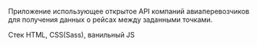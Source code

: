Приложение использующее открытое API компаний авиаперевозчиков для получения данных о рейсах между заданными точками.

Стек HTML, CSS(Sass), ванильный JS
